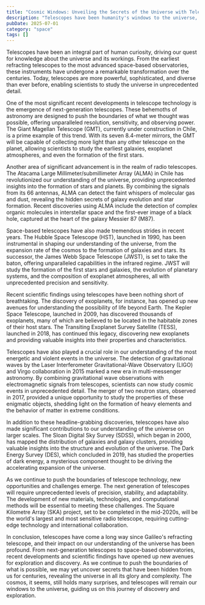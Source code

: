 ```yaml
---
title: "Cosmic Windows: Unveiling the Secrets of the Universe with Telescopes"
description: "Telescopes have been humanity's windows to the universe, allowing us to gaze upon the cosmos and unravel its mysteries. From ancient refracting telescopes to modern radio and space-based observatories, telescopes have undergone significant transformations over the centuries. This article delves into the recent developments and scientific findings in telescope technology, exploring how they are helping us better understand the universe and its many enigmas."
pubDate: 2025-07-01
category: "space"
tags: []
---
```


Telescopes have been an integral part of human curiosity, driving our quest for knowledge about the universe and its workings. From the earliest refracting telescopes to the most advanced space-based observatories, these instruments have undergone a remarkable transformation over the centuries. Today, telescopes are more powerful, sophisticated, and diverse than ever before, enabling scientists to study the universe in unprecedented detail.

One of the most significant recent developments in telescope technology is the emergence of next-generation telescopes. These behemoths of astronomy are designed to push the boundaries of what we thought was possible, offering unparalleled resolution, sensitivity, and observing power. The Giant Magellan Telescope (GMT), currently under construction in Chile, is a prime example of this trend. With its seven 8.4-meter mirrors, the GMT will be capable of collecting more light than any other telescope on the planet, allowing scientists to study the earliest galaxies, exoplanet atmospheres, and even the formation of the first stars.

Another area of significant advancement is in the realm of radio telescopes. The Atacama Large Millimeter/submillimeter Array (ALMA) in Chile has revolutionized our understanding of the universe, providing unprecedented insights into the formation of stars and planets. By combining the signals from its 66 antennas, ALMA can detect the faint whispers of molecular gas and dust, revealing the hidden secrets of galaxy evolution and star formation. Recent discoveries using ALMA include the detection of complex organic molecules in interstellar space and the first-ever image of a black hole, captured at the heart of the galaxy Messier 87 (M87).

Space-based telescopes have also made tremendous strides in recent years. The Hubble Space Telescope (HST), launched in 1990, has been instrumental in shaping our understanding of the universe, from the expansion rate of the cosmos to the formation of galaxies and stars. Its successor, the James Webb Space Telescope (JWST), is set to take the baton, offering unparalleled capabilities in the infrared regime. JWST will study the formation of the first stars and galaxies, the evolution of planetary systems, and the composition of exoplanet atmospheres, all with unprecedented precision and sensitivity.

Recent scientific findings using telescopes have been nothing short of breathtaking. The discovery of exoplanets, for instance, has opened up new avenues for understanding the possibility of life beyond Earth. The Kepler Space Telescope, launched in 2009, has discovered thousands of exoplanets, many of which are believed to be located in the habitable zones of their host stars. The Transiting Exoplanet Survey Satellite (TESS), launched in 2018, has continued this legacy, discovering new exoplanets and providing valuable insights into their properties and characteristics.

Telescopes have also played a crucial role in our understanding of the most energetic and violent events in the universe. The detection of gravitational waves by the Laser Interferometer Gravitational-Wave Observatory (LIGO) and Virgo collaboration in 2015 marked a new era in multi-messenger astronomy. By combining gravitational wave observations with electromagnetic signals from telescopes, scientists can now study cosmic events in unprecedented detail. The merger of two neutron stars, observed in 2017, provided a unique opportunity to study the properties of these enigmatic objects, shedding light on the formation of heavy elements and the behavior of matter in extreme conditions.

In addition to these headline-grabbing discoveries, telescopes have also made significant contributions to our understanding of the universe on larger scales. The Sloan Digital Sky Survey (SDSS), which began in 2000, has mapped the distribution of galaxies and galaxy clusters, providing valuable insights into the structure and evolution of the universe. The Dark Energy Survey (DES), which concluded in 2019, has studied the properties of dark energy, a mysterious component thought to be driving the accelerating expansion of the universe.

As we continue to push the boundaries of telescope technology, new opportunities and challenges emerge. The next generation of telescopes will require unprecedented levels of precision, stability, and adaptability. The development of new materials, technologies, and computational methods will be essential to meeting these challenges. The Square Kilometre Array (SKA) project, set to be completed in the mid-2020s, will be the world's largest and most sensitive radio telescope, requiring cutting-edge technology and international collaboration.

In conclusion, telescopes have come a long way since Galileo's refracting telescope, and their impact on our understanding of the universe has been profound. From next-generation telescopes to space-based observatories, recent developments and scientific findings have opened up new avenues for exploration and discovery. As we continue to push the boundaries of what is possible, we may yet uncover secrets that have been hidden from us for centuries, revealing the universe in all its glory and complexity. The cosmos, it seems, still holds many surprises, and telescopes will remain our windows to the universe, guiding us on this journey of discovery and exploration.